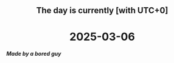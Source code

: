 <h2 align=center>The day is currently [with UTC+0]</h2>
<h1 align=center><!--TIME BEGIN-->2025-03-06<!--TIME END--></h1>
<h5>Made by a bored guy</h5>
